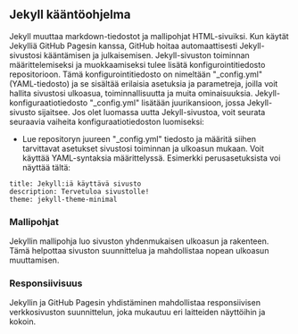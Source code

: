 ## Jekyll kääntöohjelma
Jekyll muuttaa markdown-tiedostot ja mallipohjat HTML-sivuiksi. Kun käytät Jekylliä GitHub Pagesin kanssa, GitHub hoitaa automaattisesti Jekyll-sivustosi kääntämisen ja julkaisemisen. Jekyll-sivuston toiminnan määrittelemiseksi ja muokkaamiseksi tulee lisätä konfigurointitiedosto repositorioon. Tämä konfigurointitiedosto on nimeltään "_config.yml" (YAML-tiedosto) ja se sisältää erilaisia asetuksia ja parametreja, joilla voit hallita sivustosi ulkoasua, toiminnallisuutta ja muita ominaisuuksia. Jekyll-konfiguraatiotiedosto "_config.yml" lisätään juurikansioon, jossa Jekyll-sivusto sijaitsee. Jos olet luomassa uutta Jekyll-sivustoa, voit seurata seuraavia vaiheita konfiguraatiotiedoston luomiseksi:
- Lue repositoryn juureen "_config.yml" tiedosto ja määritä siihen tarvittavat asetukset sivustosi toiminnan ja ulkoasun mukaan. Voit käyttää YAML-syntaksia määrittelyssä. Esimerkki perusasetuksista voi näyttää tältä:
~~~
title: Jekyll:iä käyttävä sivusto
description: Tervetuloa sivustolle!
theme: jekyll-theme-minimal
~~~

### Mallipohjat
Jekyllin mallipohja luo sivuston yhdenmukaisen ulkoasun ja rakenteen. Tämä helpottaa sivuston suunnittelua ja mahdollistaa nopean ulkoasun muuttamisen.

### Responsiivisuus
Jekyllin ja GitHub Pagesin yhdistäminen mahdollistaa responsiivisen verkkosivuston suunnittelun, joka mukautuu eri laitteiden näyttöihin ja kokoin.

